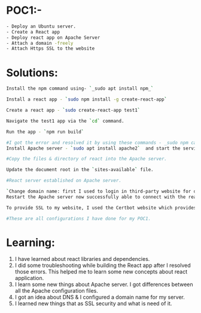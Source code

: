 
# POC1:-
```sh
- Deploy an Ubuntu server.
- Create a React app 
- Deploy react app on Apache Server
- Attach a domain -freely
- Attach Https SSL to the website
```
# Solutions:
```sh
Install the npm command using- `_sudo apt install npm_`

Install a react app - `sudo npm install -g create-react-app`

Create a react app - `sudo create-react-app test1`

Navigate the test1 app via the `cd` command.

Run the app - `npm run build`

#I got the error and resolved it by using these commands - _sudo npm cache clean -f  _ _sudo npm install -g n_   _sudo n stable_.
Install Apache server - `sudo apt install apache2`  and start the services of Apache.

#Copy the files & directory of react into the Apache server.

Update the document root in the `sites-available` file.

#React server established on Apache server.

`Change domain name: first I used to login in third-party website for domain registration then I updated that domain in the Apache configuration file where I used the server name as my domain name and server alias also as the domain name then I gave the directory root.` 
Restart the Apache server now successfully able to connect with the react web app via domain name.

To provide SSL to my website, I used the Certbot website which provides commands for the Apache server to install the certificate: I followed the document and run commands to install the SSL certificate & after that, SSL lay on my react server.

#These are all configurations I have done for my POC1.
```

# Learning:

1. I have learned about react libraries and dependencies.
2. I did some troubleshooting while building the React app after I resolved those errors. This helped me to learn some new concepts about react application.
3. I learn some new things about Apache server. I got differences between all the Apache configuration files. 
4. I got an idea about DNS & I configured a domain name for my server.
5. I learned new things that as SSL security and what is need of it.
